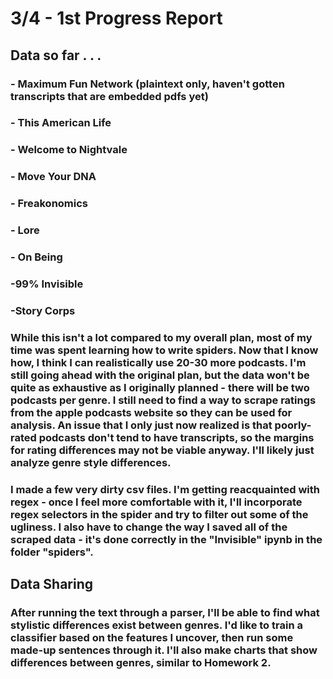 # 3/4 - 1st Progress Report

## Data so far . . . 
### - Maximum Fun Network (plaintext only, haven't gotten transcripts that are embedded pdfs yet)
### - This American Life
### - Welcome to Nightvale
### - Move Your DNA
### - Freakonomics
### - Lore
### - On Being
### -99% Invisible
### -Story Corps

### While this isn't a lot compared to my overall plan, most of my time was spent learning how to write spiders.  Now that I know how, I think I can realistically use 20-30 more podcasts.  I'm still going ahead with the original plan, but the data won't be quite as exhaustive as I originally planned - there will be two podcasts per genre.  I still need to find a way to scrape ratings from the apple podcasts website so they can be used for analysis.  An issue that I only just now realized is that poorly-rated podcasts don't tend to have transcripts, so the margins for rating differences may not be viable anyway.   I'll likely just analyze genre style differences.

### I made a few very dirty csv files.  I'm getting reacquainted with regex - once I feel more comfortable with it, I'll incorporate regex selectors in the spider and try to filter out some of the ugliness.  I also have to change the way I saved all of the scraped data - it's done correctly in the "Invisible" ipynb in the folder "spiders". 

## Data Sharing
### After running the text through a parser, I'll be able to find what stylistic differences exist between genres.  I'd like to train a classifier based on the features I uncover, then run some made-up sentences through it.  I'll also make charts that show differences between genres, similar to Homework 2.